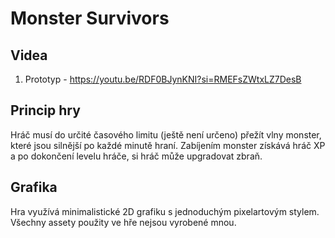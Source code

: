 # Monster Survivors

## Videa
1. Prototyp - https://youtu.be/RDF0BJynKNI?si=RMEFsZWtxLZ7DesB

## Princip hry
Hráč musí do určité časového limitu (ještě není určeno) přežít vlny monster, které jsou silnější po každé minutě hraní. Zabíjením monster získává hráč XP a po dokončení levelu hráče, si hráč může upgradovat zbraň. 

## Grafika

Hra využívá minimalistické 2D grafiku s jednoduchým pixelartovým stylem. Všechny assety použity ve hře nejsou vyrobené mnou.

[Protředí]: (https://free-game-assets.itch.io/free-low-level-monsters-pixel-icons-3232?download) 
[Vzhled postavy]: (https://otsoga.itch.io/free-medieval-npcs-witch-and-swordswoman)


